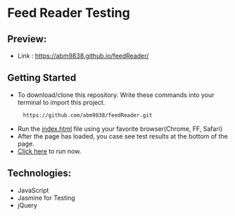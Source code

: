 # Feed Reader Testing

## Preview:
- Link : https://abm9838.github.io/feedReader/

## Getting Started

- To download/clone this repository. Write these commands into your terminal to import this project.
``` bash
     https://github.com/abm9838/feedReader.git
```
- Run the [index.html](https://abm9838.github.io/feedReader/index.html) file using your favorite browser(Chrome, FF, Safari)
- After the page has loaded, you case see test results at the bottom of the page.
- [Click here](https://abm9838.github.io/feedReader/index.html) to run now.

## Technologies:
- JavaScript
- Jasmine for Testing
- jQuery
